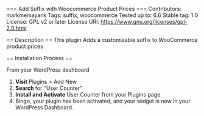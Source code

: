 === Add Suffix with Woocommerce Product Prices ===
Contributors: markmemayank
Tags: suffix, woocommerce
Tested up to: 6.6
Stable tag: 1.0
License: GPL v2 or later
License URI: https://www.gnu.org/licenses/gpl-2.0.html

== Description ==
 This plugin Adds a customizable suffix to WooCommerce product prices

== Installation Process ==

From your WordPress dashboard

1. **Visit** Plugins > Add New
2. **Search** for "User Counter"
3. **Install and Activate** User Counter from your Plugins page
4. Bingo, your plugin has been activated, and your widget is now in your WordPress Dashboard.
